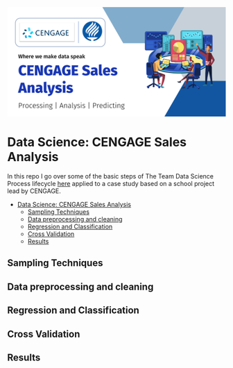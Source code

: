 <img src='banner-1.png' width='650'>

# Data Science: CENGAGE Sales Analysis

In this repo I go over some of the basic steps of The Team Data Science Process lifecycle [here](https://docs.microsoft.com/en-us/azure/architecture/data-science-process/lifecycle) applied to a case study based on a school project lead by CENGAGE.

- [Data Science: CENGAGE Sales Analysis](#data-science-cengage-sales-analysis)
  - [Sampling Techniques](#sampling-techniques)
  - [Data preprocessing and cleaning](#data-preprocessing-and-cleaning)
  - [Regression and Classification](#regression-and-classification)
  - [Cross Validation](#cross-validation)
  - [Results](#results)

## Sampling Techniques

## Data preprocessing and cleaning

## Regression and Classification

## Cross Validation


## Results